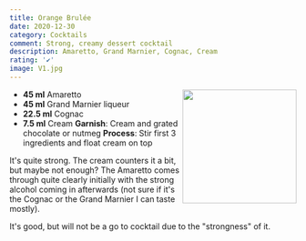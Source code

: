 ```yaml
---
title: Orange Brulée
date: 2020-12-30
category: Cocktails
comment: Strong, creamy dessert cocktail
description: Amaretto, Grand Marnier, Cognac, Cream
rating: '✔'
image: V1.jpg
---
```


<img src="V1.jpg" width="200px" height="200px" style="float: right;">

 - **45 ml** Amaretto
 - **45 ml** Grand Marnier liqueur
 - **22.5 ml** Cognac
 - **7.5 ml** Cream
 **Garnish**: Cream and grated chocolate or nutmeg
 **Process**: Stir first 3 ingredients and float cream on top

It's quite strong. The cream counters it a bit, but maybe not enough? The Amaretto comes through quite clearly initially with the strong alcohol coming in afterwards (not sure if it's the Cognac or the Grand Marnier I can taste mostly).

It's good, but will not be a go to cocktail due to the "strongness" of it.



<p style="clear: right; display: block;"></p>

[v1]: V1.jpg
